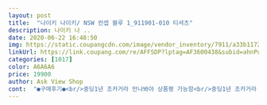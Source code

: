 ```yaml
---
layout: post 
title:  "나이키 나이키/ NSW 컨셉 블루 1_911901-010 티셔츠" 
description: 나이키 나 ..
date: 2020-06-22 16:48:50 
img: https://static.coupangcdn.com/image/vendor_inventory/7911/a33b117252e679001ac2809ff0220f46716967b1c0ebe7dca207f4e4e6e6.jpg 
linkUrl: https://link.coupang.com/re/AFFSDP?lptag=AF3600438&subid=ahnPublicAsk&pageKey=1123482974&itemId=2089451578&vendorItemId=70268485126&traceid=V0-113-55468f39f1692392 
categories: [1017] 
color: A6A6A6 
price: 19900 
author: Ask View Shop 
cont:  "●구매후기●<br/>중딩1년 조카거라 만나봐야 상품평 가능함<br/>중딩1년 조카거라 만나봐야 상품평 가능함<br/>" 
---
```

